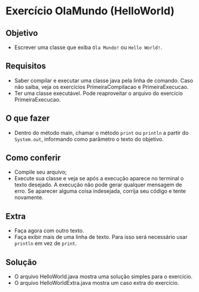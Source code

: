 # Exercício OlaMundo (HelloWorld)


## Objetivo

- Escrever uma classe que exiba `Ola Mundo!` ou `Hello World!`.


## Requisitos

- Saber compilar e executar uma classe java pela linha de comando.
Caso não saiba, veja os exercícios PrimeiraCompilacao e PrimeiraExecucao.
- Ter uma classe executável. Pode reaproveitar o arquivo do exercício PrimeiraExecucao.


## O que fazer

- Dentro do método main, chamar o método `print` ou `println` a partir do `System.out`,
informando como parâmetro o texto do objetivo.


## Como conferir

- Compile seu arquivo;
- Execute sua classe e veja se após a execução aparece no terminal o texto desejado.
A execução não pode gerar qualquer mensagem de erro.
Se aparecer alguma coisa indesejada, corrija seu código e tente novamente.


## Extra

- Faça agora com outro texto.
- Faça exibir mais de uma linha de texto. Para isso será necessário usar `println` em vez de `print`.


## Solução

- O arquivo HelloWorld.java mostra uma solução simples para o exercício.
- O arquivo HelloWorldExtra.java mostra um caso extra do exercício.
